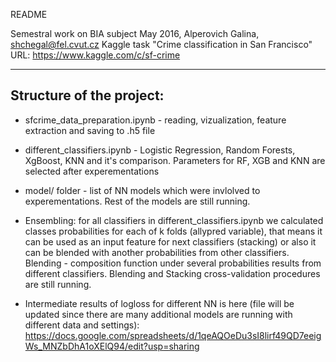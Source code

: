 README

Semestral work on BIA subject
May 2016, Alperovich Galina,
shchegal@fel.cvut.cz
Kaggle task "Crime classification in San Francisco"
URL: https://www.kaggle.com/c/sf-crime

---------------------------
Structure of the project: 
---------------------------

* sfcrime_data_preparation.ipynb - reading, vizualization, feature extraction and saving to .h5 file

* different_classifiers.ipynb - Logistic Regression, Random Forests, XgBoost, KNN and it's comparison. Parameters for RF, XGB and KNN are selected after experementations 

* model/ folder - list of NN models which were invlolved to experementations. Rest of the models are still running.

* Ensembling: for all classifiers in different_classifiers.ipynb we calculated classes probabilities for each of k folds (allypred variable), that means it can be used as an input feature for next classifiers (stacking) or also it can be blended with another probabilities from other classifiers. Blending - composition function under several probabilities results from different classifiers. Blending and Stacking cross-validation procedures are still running. 

* Intermediate results of logloss for different NN is here (file will be updated since there are many additional models are running with different data and settings):
https://docs.google.com/spreadsheets/d/1qeAQOeDu3sI8lirf49QD7eeigWs_MNZbDhA1oXElQ94/edit?usp=sharing


